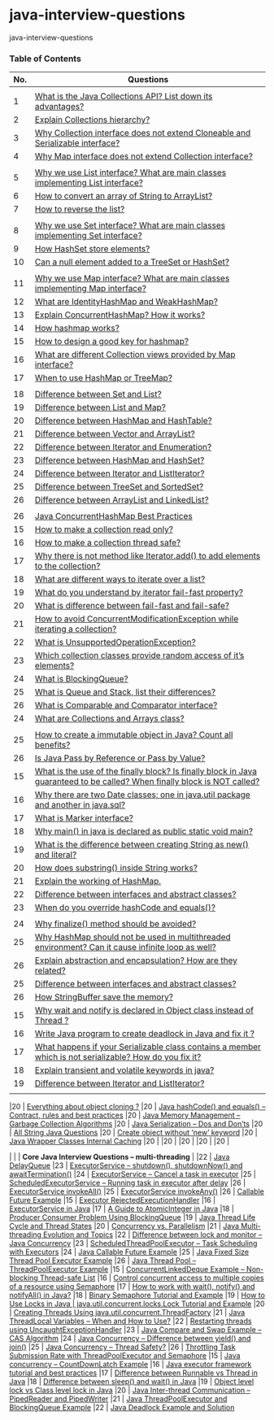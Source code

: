 # java-interview-questions
java-interview-questions

### Table of Contents

| No. | Questions |
| --- | --------- |
|   | | **Collection - General questions** |
|1  |  [What is the Java Collections API? List down its advantages?](https://howtodoinjava.com/interview-questions/useful-java-collection-interview-questions/#what_is_collection_in_java)
|2  |  [Explain Collections hierarchy?](https://howtodoinjava.com/interview-questions/useful-java-collection-interview-questions/#collections_hierarchy)
|3  |  [Why Collection interface does not extend Cloneable and Serializable interface?](https://howtodoinjava.com/interview-questions/useful-java-collection-interview-questions/#why_collection_not_extend_cloneable_serializable)
|4  |  [Why Map interface does not extend Collection interface?](https://howtodoinjava.com/interview-questions/useful-java-collection-interview-questions/#why_map_not_extend_collection)
|   | | **Collection - List interface** |
|5  |  [Why we use List interface? What are main classes implementing List interface?](https://howtodoinjava.com/interview-questions/useful-java-collection-interview-questions/#what_is_list_in_java)
|6  |  [How to convert an array of String to ArrayList?](https://howtodoinjava.com/interview-questions/useful-java-collection-interview-questions/#convert_array_of_String_to_ArrayList)
|7  |  [How to reverse the list?](https://howtodoinjava.com/interview-questions/useful-java-collection-interview-questions/#reverse_list)
|   | | **Collection - Set interface** |
|8  |  [Why we use Set interface? What are main classes implementing Set interface?](https://howtodoinjava.com/interview-questions/useful-java-collection-interview-questions/#what_is_set_in_java)
|9  |  [How HashSet store elements?](https://howtodoinjava.com/interview-questions/useful-java-collection-interview-questions/#how_set_store_elements)
|10  |  [Can a null element added to a TreeSet or HashSet?](https://howtodoinjava.com/interview-questions/useful-java-collection-interview-questions/#null_in_set)
|   | | **Collection - Map interface related** |
|11  |  [Why we use Map interface? What are main classes implementing Map interface?](https://howtodoinjava.com/interview-questions/useful-java-collection-interview-questions/#what_is_map_in_java)
|12  |  [What are IdentityHashMap and WeakHashMap?](https://howtodoinjava.com/interview-questions/useful-java-collection-interview-questions/#identityHashMap_weakHashMap_differences)
|13  |  [Explain ConcurrentHashMap? How it works?](https://howtodoinjava.com/interview-questions/useful-java-collection-interview-questions/#how_concurrentHashMap_works)
|14  |  [How hashmap works?](https://javarevisited.blogspot.com/2011/02/how-hashmap-works-in-java.html)
|15  |  [How to design a good key for hashmap?](https://howtodoinjava.com/interview-questions/useful-java-collection-interview-questions/#good_key_for_hashmap)
|16  |  [What are different Collection views provided by Map interface?](https://howtodoinjava.com/interview-questions/useful-java-collection-interview-questions/#different_collection_views)
|17  |  [When to use HashMap or TreeMap?](https://howtodoinjava.com/interview-questions/useful-java-collection-interview-questions/#hashmap_or_treemap)
|   | | **Collection - Difference questions** |
|18  |  [Difference between Set and List?](https://howtodoinjava.com/interview-questions/useful-java-collection-interview-questions/#difference_set_and_list)
|19  |  [Difference between List and Map?](https://howtodoinjava.com/interview-questions/useful-java-collection-interview-questions/#difference_map_and_list)
|20  |  [Difference between HashMap and HashTable?](https://howtodoinjava.com/interview-questions/useful-java-collection-interview-questions/#difference_hashmap_and_hashtable)
|21  |  [Difference between Vector and ArrayList?](https://howtodoinjava.com/interview-questions/useful-java-collection-interview-questions/#difference_vector_and_arraylist)
|22  |  [Difference between Iterator and Enumeration?](https://howtodoinjava.com/interview-questions/useful-java-collection-interview-questions/#difference_iterator_and_enumerator)
|23  |  [Difference between HashMap and HashSet?](https://howtodoinjava.com/interview-questions/useful-java-collection-interview-questions/#difference_hashmap_and_hashset)
|24  |  [Difference between Iterator and ListIterator?](https://howtodoinjava.com/interview-questions/useful-java-collection-interview-questions/#difference_iterator_and_listiterator)
|25  |  [Difference between TreeSet and SortedSet?](https://howtodoinjava.com/interview-questions/useful-java-collection-interview-questions/#difference_treeset_and_sortedset)
|26  |  [Difference between ArrayList and LinkedList?](https://howtodoinjava.com/interview-questions/useful-java-collection-interview-questions/#difference_arraylist_and_linkedlist)
|   | | **Collection - More questions** |
|26  |  [Java ConcurrentHashMap Best Practices](https://howtodoinjava.com/java/multi-threading/best-practices-for-using-concurrenthashmap/)
|15  |  [How to make a collection read only?](https://howtodoinjava.com/interview-questions/useful-java-collection-interview-questions/#read_only_collection)
|16  |  [How to make a collection thread safe?](https://howtodoinjava.com/interview-questions/useful-java-collection-interview-questions/#thread_safe_collection)
|17  |  [Why there is not method like Iterator.add() to add elements to the collection?](https://howtodoinjava.com/interview-questions/useful-java-collection-interview-questions/#why_no_iterator_add)
|18  |  [What are different ways to iterate over a list?](https://howtodoinjava.com/interview-questions/useful-java-collection-interview-questions/#different_ways_to_iterate_list)
|19  |  [What do you understand by iterator fail-fast property?](https://howtodoinjava.com/interview-questions/useful-java-collection-interview-questions/#fail_fast_iterator)
|20  |  [What is difference between fail-fast and fail-safe?](https://howtodoinjava.com/interview-questions/useful-java-collection-interview-questions/#fail_safe_vs_fail_fast)
|21  |  [How to avoid ConcurrentModificationException while iterating a collection?](https://howtodoinjava.com/interview-questions/useful-java-collection-interview-questions/#avoid_ConcurrentModificationException)
|22  |  [What is UnsupportedOperationException?](https://howtodoinjava.com/interview-questions/useful-java-collection-interview-questions/#UnsupportedOperationException)
|23  |  [Which collection classes provide random access of it’s elements?](https://howtodoinjava.com/interview-questions/useful-java-collection-interview-questions/#random_access_collections)
|24  |  [What is BlockingQueue?](https://howtodoinjava.com/interview-questions/useful-java-collection-interview-questions/#BlockingQueue)
|25  |  [What is Queue and Stack, list their differences?](https://howtodoinjava.com/interview-questions/useful-java-collection-interview-questions/#queue_and_stack_difference)
|26  |  [What is Comparable and Comparator interface?](https://howtodoinjava.com/interview-questions/useful-java-collection-interview-questions/#Comparable_and_Comparator)
|24  |  [What are Collections and Arrays class?](https://howtodoinjava.com/interview-questions/useful-java-collection-interview-questions/#Collections_and_arrays)
|   | | **Core Java Interview Questions – Part 1** |
|25  |  [How to create a immutable object in Java? Count all benefits?](https://howtodoinjava.com/interview-questions/core-java-interview-questions-series-part-1/#ques1)
|26  |  [Is Java Pass by Reference or Pass by Value?](https://howtodoinjava.com/interview-questions/core-java-interview-questions-series-part-1/#ques2)
|15  |  [What is the use of the finally block? Is finally block in Java guaranteed to be called? When finally block is NOT called?](https://howtodoinjava.com/interview-questions/core-java-interview-questions-series-part-1/#ques3)
|16  |  [Why there are two Date classes; one in java.util package and another in java.sql?](https://howtodoinjava.com/interview-questions/core-java-interview-questions-series-part-1/#ques4)
|17  |  [What is Marker interface?](https://howtodoinjava.com/interview-questions/core-java-interview-questions-series-part-1/#ques5)
|18  |  [Why main() in java is declared as public static void main?](https://howtodoinjava.com/interview-questions/core-java-interview-questions-series-part-1/#ques6)
|19  |  [What is the difference between creating String as new() and literal?](https://howtodoinjava.com/interview-questions/core-java-interview-questions-series-part-1/#ques7)
|20  |  [How does substring() inside String works?](https://howtodoinjava.com/interview-questions/core-java-interview-questions-series-part-1/#ques8)
|21  |  [Explain the working of HashMap.](https://howtodoinjava.com/interview-questions/core-java-interview-questions-series-part-1/#ques9)
|22  |  [Difference between interfaces and abstract classes?](https://howtodoinjava.com/interview-questions/core-java-interview-questions-series-part-1/#ques10)
|23  |  [When do you override hashCode and equals()?](https://howtodoinjava.com/interview-questions/core-java-interview-questions-series-part-1/#ques11)
|   | | **Core Java Interview Questions – Part 2** |
|24  |  [Why finalize() method should be avoided?](https://howtodoinjava.com/interview-questions/core-java-interview-questions-series-part-2/#why-avoid-finalize)
|25  |  [Why HashMap should not be used in multithreaded environment? Can it cause infinite loop as well?](https://howtodoinjava.com/interview-questions/core-java-interview-questions-series-part-2/#hashmap-in-multithreading)
|26  |  [Explain abstraction and encapsulation? How are they related?](https://howtodoinjava.com/interview-questions/core-java-interview-questions-series-part-2/#abstraction-encalsulation)
|25  |  [Difference between interfaces and abstract classes?](https://howtodoinjava.com/interview-questions/core-java-interview-questions-series-part-2/#interface-vs-abstractclass)
|26  |  [How StringBuffer save the memory?](https://howtodoinjava.com/interview-questions/core-java-interview-questions-series-part-2/#stringbuffer-save-memory)
|15  |  [Why wait and notify is declared in Object class instead of Thread ?](https://howtodoinjava.com/interview-questions/core-java-interview-questions-series-part-2/#wait-notify)
|16  |  [Write Java program to create deadlock in Java and fix it ?](https://howtodoinjava.com/interview-questions/core-java-interview-questions-series-part-2/#deadlock-in-java)
|17  |  [What happens if your Serializable class contains a member which is not  serializable? How do you fix it?](https://howtodoinjava.com/interview-questions/core-java-interview-questions-series-part-2/#serializable)
|18  |  [Explain transient and volatile keywords in java?](https://howtodoinjava.com/interview-questions/core-java-interview-questions-series-part-2/#transient-volatile)
|19  |  [Difference between Iterator and ListIterator?](https://howtodoinjava.com/interview-questions/core-java-interview-questions-series-part-2/#iterator-vs-listiterator)
|   | | **Core Java Interview Questions – Part 3** |

|20  |  [Everything about object cloning	?](https://howtodoinjava.com/java/cloning/a-guide-to-object-cloning-in-java/)
|20  |  [Java hashCode() and equals() – Contract, rules and best practices](https://howtodoinjava.com/java/basics/java-hashcode-equals-methods/)
|20  |  [Java Memory Management – Garbage Collection Algorithms](https://howtodoinjava.com/java/garbage-collection/revisiting-memory-management-and-garbage-collection-mechanisms-in-java/)
|20  |  [Java Serialization – Dos and Don’ts](https://howtodoinjava.com/java/serialization/java-serialization/)
|20  |  [All String Java Questions](https://howtodoinjava.com/interview-questions/interview-stuff-about-string-class-in-java/)
|20  |  [Create object without ‘new’ keyword](https://howtodoinjava.com/java/puzzles/how-to-create-an-instance-of-any-class-without-using-new-keyword/)
|20  |  [Java Wrapper Classes Internal Caching](https://howtodoinjava.com/java-examples/internal-cache-wrapper-classes/)
|20  |  []()
|20  |  []()
|20  |  []()
|20  |  []()
|20  |  []()



|   | | **Core Java Interview Questions – multi-threading** |
|22  |  [Java DelayQueue](https://howtodoinjava.com/java/multi-threading/java-delayqueue/)
|23  |  [ExecutorService – shutdown(), shutdownNow() and awaitTermination​()](https://howtodoinjava.com/java/multi-threading/executorservice-shutdown/)
|24  |  [ExecutorService – Cancel a task in executor](https://howtodoinjava.com/java/multi-threading/executor-service-cancel-task/)
|25  |  [ScheduledExecutorService – Running task in executor after delay](https://howtodoinjava.com/java/multi-threading/scheduledexecutorservice/)
|26  |  [ExecutorService invokeAll()](https://howtodoinjava.com/java/multi-threading/executorservice-invokeall/)
|25  |  [ExecutorService invokeAny()](https://howtodoinjava.com/java/multi-threading/executorservice-invokeany/)
|26  |  [Callable Future Example](https://howtodoinjava.com/java/multi-threading/callable-future-example/)
|15  |  [Executor RejectedExecutionHandler](https://howtodoinjava.com/java/multi-threading/executor-rejectedexecutionhandler/)
|16  |  [ExecutorService in Java](https://howtodoinjava.com/java/multi-threading/executor-service-example/)
|17  |  [A Guide to AtomicInteger in Java](https://howtodoinjava.com/java/multi-threading/atomicinteger-example/)
|18  |  [Producer Consumer Problem Using BlockingQueue](https://howtodoinjava.com/java/multi-threading/producer-consumer-problem-using-blockingqueue/)
|19  |  [Java Thread Life Cycle and Thread States](https://howtodoinjava.com/java/multi-threading/java-thread-life-cycle-and-thread-states/)
|20  |  [Concurrency vs. Parallelism](https://howtodoinjava.com/java/multi-threading/concurrency-vs-parallelism/)
|21  |  [Java Multi-threading Evolution and Topics](https://howtodoinjava.com/java/multi-threading/java-multi-threading-evolution-and-topics/)
|22  |  [Difference between lock and monitor – Java Concurrency](https://howtodoinjava.com/java/multi-threading/multithreading-difference-between-lock-and-monitor/)
|23  |  [ScheduledThreadPoolExecutor – Task Scheduling with Executors](https://howtodoinjava.com/java/multi-threading/task-scheduling-with-executors-scheduledthreadpoolexecutor-example/)
|24  |  [Java Callable Future Example](https://howtodoinjava.com/java/multi-threading/java-callable-future-example/)
|25  |  [Java Fixed Size Thread Pool Executor Example](https://howtodoinjava.com/java/multi-threading/java-fixed-size-thread-pool-executor-example/)
|26  |  [Java Thread Pool – ThreadPoolExecutor Example](https://howtodoinjava.com/java/multi-threading/java-thread-pool-executor-example/)
|15  |  [ConcurrentLinkedDeque Example – Non-blocking Thread-safe List](https://howtodoinjava.com/java/multi-threading/non-blocking-thread-safe-list-concurrentlinkeddeque-example/)
|16  |  [Control concurrent access to multiple copies of a resource using Semaphore](https://howtodoinjava.com/java/multi-threading/control-concurrent-access-to-multiple-copies-of-a-resource-using-semaphore/)
|17  |  [How to work with wait(), notify() and notifyAll() in Java?](https://howtodoinjava.com/java/multi-threading/wait-notify-and-notifyall-methods/)
|18  |  [Binary Semaphore Tutorial and Example](https://howtodoinjava.com/java/multi-threading/binary-semaphore-tutorial-and-example/)
|19  |  [How to Use Locks in Java | java.util.concurrent.locks.Lock Tutorial and Example](https://howtodoinjava.com/java/multi-threading/how-to-use-locks-in-java-java-util-concurrent-locks-lock-tutorial-and-example/)
|20  |  [Creating Threads Using java.util.concurrent.ThreadFactory](https://howtodoinjava.com/java/multi-threading/creating-threads-using-java-util-concurrent-threadfactory/)
|21  |  [Java ThreadLocal Variables – When and How to Use?](https://howtodoinjava.com/java/multi-threading/when-and-how-to-use-thread-local-variables/)
|22  |  [Restarting threads using UncaughtExceptionHandler](https://howtodoinjava.com/java/multi-threading/restart-thread-uncaughtexceptionhandler/)
|23  |  [Java Compare and Swap Example – CAS Algorithm](https://howtodoinjava.com/java/multi-threading/compare-and-swap-cas-algorithm/)
|24  |  [Java Concurrency – Difference between yield() and join()](https://howtodoinjava.com/java/multi-threading/difference-between-yield-and-join-in-threads-in-java/)
|25  |  [Java Concurrency – Thread Safety?](https://howtodoinjava.com/java/multi-threading/what-is-thread-safety/)
|26  |  [Throttling Task Submission Rate with ThreadPoolExecutor and Semaphore](https://howtodoinjava.com/java/multi-threading/throttling-task-submission-rate-using-threadpoolexecutor-and-semaphore/)
|15  |  [Java concurrency – CountDownLatch Example](https://howtodoinjava.com/java/multi-threading/when-to-use-countdownlatch-java-concurrency-example-tutorial/)
|16  |  [Java executor framework tutorial and best practices](https://howtodoinjava.com/java/multi-threading/executor-framework-tutorial/)
|17  |  [Difference between Runnable vs Thread in Java](https://howtodoinjava.com/java/multi-threading/java-runnable-vs-thread/)
|18  |  [Difference between sleep() and wait() in Java](https://howtodoinjava.com/java/multi-threading/sleep-vs-wait/)
|19  |  [Object level lock vs Class level lock in Java](https://howtodoinjava.com/java/multi-threading/object-vs-class-level-locking/)
|20  |  [Java Inter-thread Communication – PipedReader and PipedWriter](https://howtodoinjava.com/java/multi-threading/inter-thread-communication-using-piped-streams-in-java/)
|21  |  [Java ThreadPoolExecutor and BlockingQueue Example](https://howtodoinjava.com/java/multi-threading/how-to-use-blockingqueue-and-threadpoolexecutor-in-java/)
|22  |  [Java Deadlock Example and Solution](https://howtodoinjava.com/java/multi-threading/writing-a-deadlock-and-resolving-in-java/)
